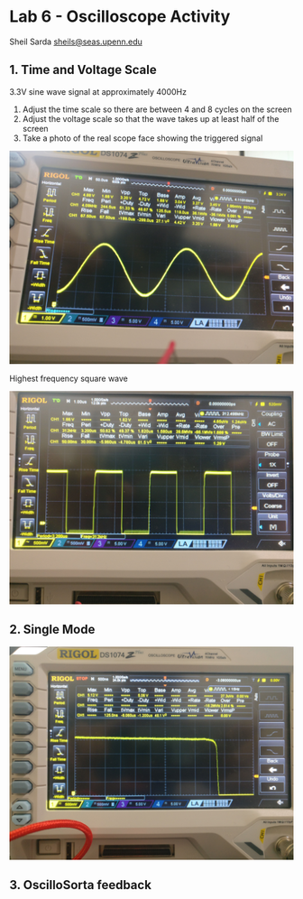 # Lab 6 - Oscilloscope Activity

Sheil Sarda <sheils@seas.upenn.edu>

## 1. Time and Voltage Scale

3.3V sine wave signal at approximately 4000Hz

1. Adjust the time scale so there are between 4 and 8 cycles on the screen
1. Adjust the voltage scale so that the wave takes up at least half of the screen
1. Take a photo of the real scope face showing the triggered signal

![Sine Wave](imgs/4000hz_sine.jpg)

Highest frequency square wave

![Square Wave](imgs/square_wave.jpg)

## 2. Single Mode

![Square Wave](imgs/single_mode.jpg)

## 3. OscilloSorta feedback

